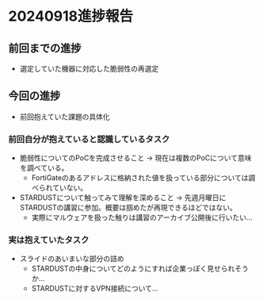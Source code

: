 # 20240918進捗報告
## 前回までの進捗
- 選定していた機器に対応した脆弱性の再選定
## 今回の進捗
- 前回抱えていた課題の具体化
### 前回自分が抱えていると認識しているタスク
- 脆弱性についてのPoCを完成させること
  -> 現在は複数のPoCについて意味を調べている。
  - FortiGateのあるアドレスに格納された値を扱っている部分については調べられていない。
- STARDUSTについて触ってみて理解を深めること
  -> 先週月曜日にSTARDUSTの講習に参加。概要は掴めたが再現できるほどではない。
  - 実際にマルウェアを扱った触りは講習のアーカイブ公開後に行いたい...
### 実は抱えていたタスク
- スライドのあいまいな部分の詰め
  - STARDUSTの中身についてどのようにすれば企業っぽく見せられそうか...
  - STARDUSTに対するVPN接続について...
